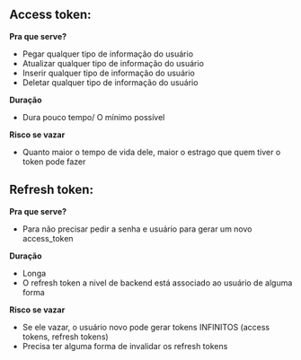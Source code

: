 ## Access token:

**Pra que serve?**

- Pegar qualquer tipo de informação do usuário
- Atualizar qualquer tipo de informação do usuário
- Inserir qualquer tipo de informação do usuário
- Deletar qualquer tipo de informação do usuário

**Duração**

- Dura pouco tempo/ O mínimo possível

**Risco se vazar**

- Quanto maior o tempo de vida dele, maior o estrago que quem tiver o token pode fazer

## Refresh token:

**Pra que serve?**

- Para não precisar pedir a senha e usuário para gerar um novo access_token

**Duração**

- Longa
- O refresh token a nivel de backend está associado ao usuário de alguma forma

**Risco se vazar**

- Se ele vazar, o usuário novo pode gerar tokens INFINITOS (access tokens, refresh tokens)
- Precisa ter alguma forma de invalidar os refresh tokens

